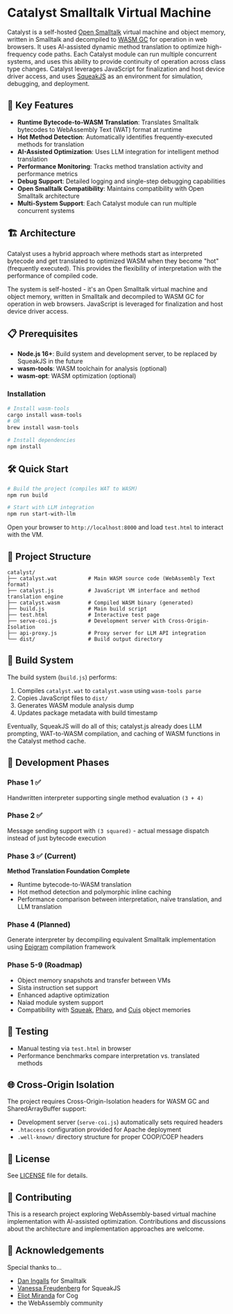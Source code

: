 # Catalyst Smalltalk Virtual Machine

Catalyst is a self-hosted [Open Smalltalk](https://github.com/OpenSmalltalk/opensmalltalk-vm) virtual machine
and object memory, written in Smalltalk and decompiled to [WASM
GC](https://github.com/WebAssembly) for operation in web browsers. It
uses AI-assisted dynamic method translation to optimize high-frequency
code paths. Each Catalyst module can run multiple concurrent systems,
and uses this ability to provide continuity of operation across class
type changes. Catalyst leverages JavaScript for finalization and host
device driver access, and uses [SqueakJS](https://squeak.jd.org) as an environment for
simulation, debugging, and deployment.

## 🚀 Key Features

- **Runtime Bytecode-to-WASM Translation**: Translates Smalltalk bytecodes to WebAssembly Text (WAT) format at runtime
- **Hot Method Detection**: Automatically identifies frequently-executed methods for translation
- **AI-Assisted Optimization**: Uses LLM integration for intelligent method translation
- **Performance Monitoring**: Tracks method translation activity and performance metrics
- **Debug Support**: Detailed logging and single-step debugging capabilities
- **Open Smalltalk Compatibility**: Maintains compatibility with Open Smalltalk architecture
- **Multi-System Support**: Each Catalyst module can run multiple concurrent systems

## 🏗️ Architecture

Catalyst uses a hybrid approach where methods start as interpreted
bytecode and get translated to optimized WASM when they become "hot"
(frequently executed). This provides the flexibility of interpretation
with the performance of compiled code.

The system is self-hosted - it's an Open Smalltalk virtual machine and
object memory, written in Smalltalk and decompiled to WASM GC for
operation in web browsers. JavaScript is leveraged for finalization
and host device driver access.

## 📋 Prerequisites

- **Node.js 16+**: Build system and development server, to be replaced
  by SqueakJS in the future
- **wasm-tools**: WASM toolchain for analysis (optional)
- **wasm-opt**: WASM optimization (optional)

### Installation

```bash
# Install wasm-tools
cargo install wasm-tools
# OR
brew install wasm-tools

# Install dependencies
npm install
```

## 🛠️ Quick Start

```bash
# Build the project (compiles WAT to WASM)
npm run build

# Start with LLM integration
npm run start-with-llm
```

Open your browser to `http://localhost:8000` and load `test.html` to interact with the VM.

## 📁 Project Structure

```
catalyst/
├── catalyst.wat          # Main WASM source code (WebAssembly Text format)
├── catalyst.js           # JavaScript VM interface and method translation engine
├── catalyst.wasm         # Compiled WASM binary (generated)
├── build.js              # Main build script
├── test.html             # Interactive test page
├── serve-coi.js          # Development server with Cross-Origin-Isolation
├── api-proxy.js          # Proxy server for LLM API integration
└── dist/                 # Build output directory
```

## 🔧 Build System

The build system (`build.js`) performs:

1. Compiles `catalyst.wat` to `catalyst.wasm` using `wasm-tools parse`
2. Copies JavaScript files to `dist/`
3. Generates WASM module analysis dump
4. Updates package metadata with build timestamp

Eventually, SqueakJS will do all of this; catalyst.js already does LLM
prompting, WAT-to-WASM compilation, and caching of WASM functions in
the Catalyst method cache.

## 🎯 Development Phases

### Phase 1 ✅
Handwritten interpreter supporting single method evaluation `(3 + 4)`

### Phase 2 ✅
Message sending support with `(3 squared)` - actual message dispatch instead of just bytecode execution

### Phase 3 ✅ (Current)
**Method Translation Foundation Complete**
- Runtime bytecode-to-WASM translation
- Hot method detection and polymorphic inline caching
- Performance comparison between interpretation, naïve translation, and LLM translation

### Phase 4 (Planned)
Generate interpreter by decompiling equivalent Smalltalk
implementation using
[Epigram](https://thiscontext.com/2022/06/28/epigram-reifying-grammar-production-rules-for-clearer-parsing-compiling-and-searching/)
compilation framework

### Phase 5-9 (Roadmap)
- Object memory snapshots and transfer between VMs
- Sista instruction set support
- Enhanced adaptive optimization
- Naiad module system support
- Compatibility with [Squeak](https://squeak.org), [Pharo](https://pharo.org), and [Cuis](https://cuis.st) object memories

## 🧪 Testing

- Manual testing via `test.html` in browser
- Performance benchmarks compare interpretation vs. translated methods

## 🌐 Cross-Origin Isolation

The project requires Cross-Origin-Isolation headers for WASM GC and SharedArrayBuffer support:

- Development server (`serve-coi.js`) automatically sets required headers
- `.htaccess` configuration provided for Apache deployment
- `.well-known/` directory structure for proper COOP/COEP headers

## 📄 License

See [LICENSE](LICENSE) file for details.

## 🤝 Contributing

This is a research project exploring WebAssembly-based virtual machine implementation with AI-assisted optimization. Contributions and discussions about the architecture and implementation approaches are welcome.

## 🙏 Acknowledgements

Special thanks to...
- [Dan Ingalls](https://en.wikipedia.org/wiki/Dan_Ingalls) for Smalltalk
- [Vanessa Freudenberg](https://github.com/codefrau) for SqueakJS
- [Eliot Miranda](http://www.mirandabanda.org/cogblog/) for Cog
- the WebAssembly community

